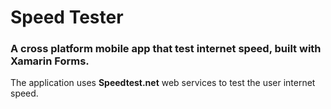 # Speed Tester
### A cross platform mobile app that test internet speed, built with Xamarin Forms.
The application uses **Speedtest.net** web services to test the user internet speed.
